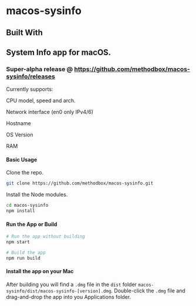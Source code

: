 # macos-sysinfo

## Built With

[logo]: https://avatars3.githubusercontent.com/u/13409222?s=200&v=4
[logo]: https://avatars3.githubusercontent.com/u/6128107?s=200&v=4
[logo]: https://avatars1.githubusercontent.com/u/2105791?s=200&v=4

## System Info app for macOS.

### Super-alpha release @ https://github.com/methodbox/macos-sysinfo/releases

Currently supports:

CPU model, speed and arch.

Network interface (en0 only IPv4/6)

Hostname

OS Version

RAM

#### Basic Usage

Clone the repo.

```bash
git clone https://github.com/methodbox/macos-sysinfo.git
```

Install the Node modules.

```bash
cd macos-sysinfo
npm install
```

#### Run the App or Build

```bash
# Run the app without building
npm start

# Build the app
npm run build
```

#### Install the app on your Mac

After building you will find a `.dmg` file in the `dist` folder `macos-sysinfo/dist/macos-sysinfo-[version].dmg`. Double-click the `.dmg` file and drag-and-drop the app into you Applications folder.
